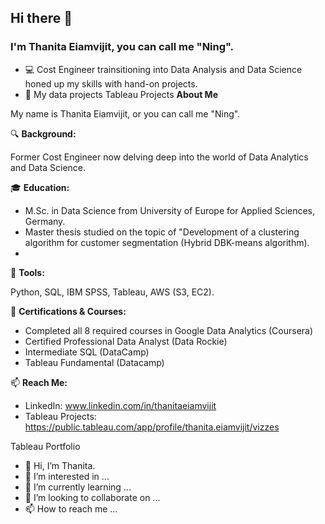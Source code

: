 ## Hi there 👋

### I'm Thanita Eiamvijit, you can call me "Ning".

- 💻  Cost Engineer trainsitioning into Data Analysis and Data Science honed up my skills with hand-on projects. 
- 📌  My data projects
  Tableau Projects
**About Me**

My name is Thanita Eiamvijit, or you can call me "Ning".

🔍 **Background:** 

Former Cost Engineer now delving deep into the world of Data Analytics and Data Science.

🎓 **Education:** 

- M.Sc. in Data Science from University of Europe for Applied Sciences, Germany. 
- Master thesis studied on the topic of "Development of a clustering algorithm for customer segmentation (Hybrid DBK-means algorithm).
- 

💼 **Tools:** 

Python, SQL, IBM SPSS, Tableau, AWS (S3, EC2).

📘 **Certifications & Courses:** 

- Completed all 8 required courses in Google Data Analytics (Coursera)
- Certified Professional Data Analyst (Data Rockie)
- Intermediate SQL (DataCamp)
- Tableau Fundamental (Datacamp)

📫 **Reach Me:**

- LinkedIn:  www.linkedin.com/in/thanitaeiamvijit
- Tableau Projects: https://public.tableau.com/app/profile/thanita.eiamvijit/vizzes

Tableau Portfolio


- 👋 Hi, I’m Thanita.
- 👀 I’m interested in ...
- 🌱 I’m currently learning ...
- 💞️ I’m looking to collaborate on ...
- 📫 How to reach me ...

<!---
thanita-evj/thanita-evj is a ✨ special ✨ repository because its `README.md` (this file) appears on your GitHub profile.
You can click the Preview link to take a look at your changes.
--->
